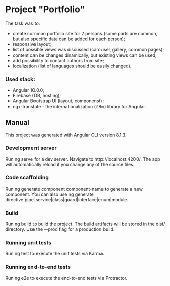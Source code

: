 # Project "Portfolio"
The task was to:
* create common portfolio site for 2 persons (some parts are common, but also specific data can be added for each person);
* responsive layout;
* list of possible views was discussed (carousel, gallery, common pages);
* content can be changes dinamically, but existing views can be used;
* add possibility to contact authors from site;
* localization (list of languages should be easily changed).

### Used stack: 
* Angular 10.0.0;
* Firebase (DB, hosting); 
* Angular Bootstrap UI (layout, componenst);
* ngx-translate - the internationalization (i18n) library for Angular.


## Manual
This project was generated with Angular CLI version 8.1.3.

### Development server
Run ng serve for a dev server. Navigate to http://localhost:4200/. The app will automatically reload if you change any of the source files.

### Code scaffolding
Run ng generate component component-name to generate a new component. You can also use ng generate directive|pipe|service|class|guard|interface|enum|module.

### Build
Run ng build to build the project. The build artifacts will be stored in the dist/ directory. Use the --prod flag for a production build.

### Running unit tests
Run ng test to execute the unit tests via Karma.

### Running end-to-end tests
Run ng e2e to execute the end-to-end tests via Protractor.
